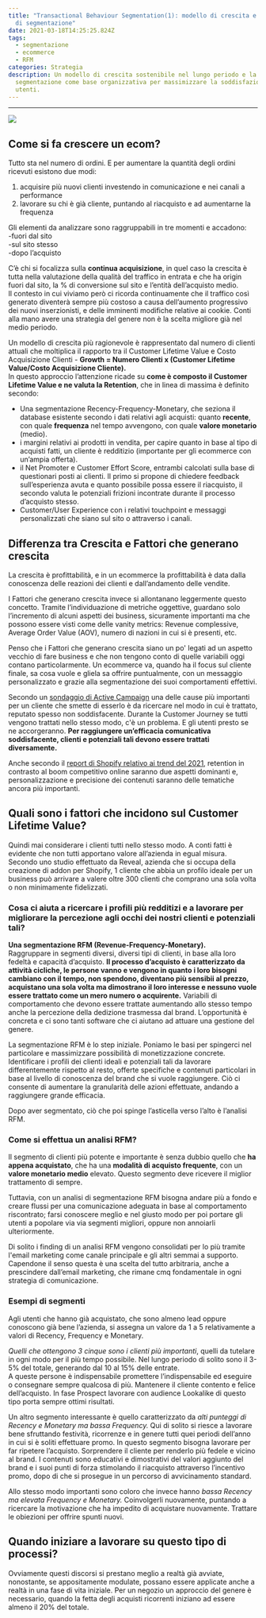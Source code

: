 ```yaml
---
title: "Transactional Behaviour Segmentation(1): modello di crescita e tecniche
  di segmentazione"
date: 2021-03-18T14:25:25.824Z
tags:
  - segmentazione
  - ecommerce
  - RFM
categories: Strategia
description: Un modello di crescita sostenibile nel lungo periodo e la
  segmentazione come base organizzativa per massimizzare la soddisfazione degli
  utenti.
---
```

- - -

![](/images/uploads/different-levels-of-market-segmentation-تجزئة-السوق.jpeg)

## Come si fa crescere un ecom?

Tutto sta nel numero di ordini. E per aumentare la quantità degli ordini ricevuti esistono due modi:

1. acquisire più nuovi clienti investendo in comunicazione e nei canali a performance
2. lavorare su chi è già cliente, puntando al riacquisto e ad aumentarne la frequenza

Gli elementi da analizzare sono raggruppabili in tre momenti e accadono:\
-fuori dal sito\
-sul sito stesso\
-dopo l’acquisto

C’è chi si focalizza sulla **continua acquisizione**, in quel caso la crescita è tutta nella valutazione della qualità del traffico in entrata e che ha origin fuori dal sito, la % di conversione sul sito e l’entità dell’acquisto medio. \
Il contesto in cui viviamo però ci ricorda continuamente che il traffico così generato diventerà sempre più costoso a causa dell’aumento progressivo dei nuovi inserzionisti, e delle imminenti modifiche relative ai cookie. Conti alla mano avere una strategia del genere non è la scelta migliore già nel medio periodo.

Un modello di crescita più ragionevole è rappresentato dal numero di clienti attuali che moltiplica il rapporto tra il Customer Lifetime Value e Costo Acquisizione Clienti - **Growth = Numero Clienti x (Customer Lifetime Value/Costo Acquisizione Cliente).**\
In questo approccio l’attenzione ricade su **come è composto il Customer Lifetime Value e  ne valuta la Retention**, che in linea di massima è definito secondo:

* Una segmentazione Recency-Frequency-Monetary, che seziona il database esistente secondo i dati relativi agli acquisti: quanto **recente**, con quale **frequenza** nel tempo avvengono, con quale **valore monetario** (medio).
* i margini relativi ai prodotti in vendita, per capire quanto in base al tipo di acquisti fatti, un cliente è redditizio (importante per gli ecommerce con un’ampia offerta).
* il Net Promoter e Customer Effort Score, entrambi calcolati sulla base di questionari posti ai clienti. Il primo si propone di chiedere feedback sull’esperienza avuta e quanto possibile possa essere il riacquisto, il secondo valuta le potenziali frizioni incontrate durante il processo d’acquisto stesso.
* Customer/User Experience con i relativi touchpoint e messaggi personalizzati che siano sul sito o attraverso i canali.

## Differenza tra Crescita e Fattori che generano crescita

La crescita è profittabilità, e in un ecommerce la profittabilità è data dalla conoscenza delle reazioni dei clienti e dall’andamento delle vendite. 

I Fattori che generano crescita invece si allontanano leggermente questo concetto. Tramite l’individuazione di metriche oggettive, guardano solo l’incremento di alcuni aspetti dei business, sicuramente importanti ma che possono essere visti come delle vanity metrics: Revenue complessive, Average Order Value (AOV), numero di nazioni in cui si è presenti, etc.

Penso che i Fattori che generano crescita siano un po' legati ad un aspetto vecchio di fare business e che non tengono conto di quelle variabili oggi contano particolarmente. Un ecommerce va, quando ha il focus sul cliente finale, sa cosa vuole e gliela sa offrire puntualmente, con un messaggio personalizzato e grazie alla segmentazione dei suoi comportamenti effettivi.  

Secondo un [sondaggio di Active Campaign](https://www.activecampaign.com/blog/why-customers-leave) una delle cause più importanti per un cliente che smette di esserlo è da ricercare nel modo in cui è trattato, reputato spesso non soddisfacente. Durante la Customer Journey se tutti vengono trattati nello stesso modo, c'è un problema. E gli utenti presto se ne accorgeranno. **Per raggiungere un’efficacia comunicativa soddisfacente, clienti e potenziali tali devono essere trattati diversamente.** 

Anche secondo il [report di Shopify relativo ai trend del 2021](https://www.shopify.com/enterprise/the-future-of-ecommerce), retention in contrasto al boom competitivo online saranno due aspetti dominanti e, personalizzazione e precisione dei contenuti saranno delle tematiche ancora più importanti.

## Quali sono i fattori che incidono sul Customer Lifetime Value?

Quindi mai considerare i clienti tutti nello stesso modo. A conti fatti è evidente che non tutti apportano valore all’azienda in egual misura. Secondo uno studio effettuato da Reveal, azienda che si occupa della creazione di addon per Shopify, 1 cliente che abbia un profilo ideale per un business può arrivare a valere oltre 300 clienti che comprano una sola volta o non minimamente fidelizzati.

### Cosa ci aiuta a ricercare i profili più redditizi e a lavorare per migliorare la percezione agli occhi dei nostri clienti e potenziali tali?

**Una segmentazione RFM (Revenue-Frequency-Monetary).** \
Raggruppare in segmenti diversi, diversi tipi di clienti, in base alla loro fedeltà e capacità d’acquisto. **Il processo d’acquisto è caratterizzato da attività cicliche, le persone vanno e vengono in quanto i loro bisogni cambiano con il tempo, non spendono, diventano più sensibii al prezzo, acquistano una sola volta ma dimostrano il loro interesse e nessuno vuole essere trattato come un mero numero o acquirente.** Variabili di comportamento che devono essere trattate aumentando allo stesso tempo anche la percezione della dedizione trasmessa dal brand. L’opportunità è concreta e ci sono tanti software che ci aiutano ad attuare una gestione del genere.

La segmentazione RFM è lo step iniziale. Poniamo le basi per spingerci nel particolare e massimizzare possibilità di monetizzazione concrete. Identificare i profili dei clienti ideali e potenziali tali da lavorare differentemente rispetto al resto, offerte specifiche e contenuti particolari in base al livello di conoscenza del brand che si vuole raggiungere. Ciò ci consente di aumentare la granularità delle azioni effettuate, andando a raggiungere grande efficacia.

Dopo aver segmentato, ciò che poi spinge l’asticella verso l’alto è l’analisi RFM.

### Come si effettua un analisi RFM?

Il segmento di clienti più potente e importante è senza dubbio quello che **ha appena acquistato**, che ha una **modalità di acquisto frequente**, con un **valore monetario medio** elevato. Questo segmento deve ricevere il miglior trattamento di sempre. 

Tuttavia, con un analisi di segmentazione RFM bisogna andare più a fondo e creare flussi per una comunicazione adeguata in base al comportamento riscontrato; farsi conoscere meglio e nel giusto modo per poi portare gli utenti a popolare via via segmenti migliori, oppure non annoiarli ulteriormente.

Di solito i finding di un analisi RFM vengono consolidati per lo più tramite l'email marketing come canale principale e gli altri semmai a supporto. Capendone il senso questa è una scelta del tutto arbitraria, anche a prescindere dall’email marketing, che rimane cmq fondamentale in ogni strategia di comunicazione. 

### Esempi di segmenti

Agli utenti che hanno già acquistato, che sono almeno lead oppure conoscono già bene l’azienda, si assegna un valore da 1 a 5 relativamente a valori di Recency, Frequency e Monetary. 

*Quelli che ottengono 3 cinque sono i clienti più importanti*, quelli da tutelare in ogni modo per il più tempo possibile. Nel lungo periodo di solito sono il 3-5% del totale, generando dal 10 al 15% delle entrate.\
A queste persone è indispensabile promettere l’indispensabile ed eseguire o consegnare sempre qualcosa di più. Mantenere il cliente contento e felice dell’acquisto. In fase Prospect lavorare con audience Lookalike di questo tipo porta sempre ottimi risultati.

Un altro segmento interessante è quello caratterizzato da *alti punteggi di Recency e Monetary ma bassa Frequency.* Qui di solito si riesce a lavorare bene sfruttando festività, ricorrenze e in genere tutti quei periodi dell’anno in cui si è soliti effettuare promo. In questo segmento bisogna lavorare per far ripetere l’acquisto. Sorprendere il cliente per renderlo più fedele e vicino al brand. I contenuti sono educativi e dimostrativi del valori aggiunto del brand e i suoi punti di forza stimolando il riacquisto attraverso l’incentivo promo, dopo di che si prosegue in un percorso di avvicinamento standard.

Allo stesso modo importanti sono coloro che invece hanno *bassa Recency ma elevata Frequency e Monetary.* Coinvolgerli nuovamente, puntando a ricercare la motivazione che ha impedito di acquistare nuovamente. Trattare le obiezioni per offrire spunti nuovi.

## Quando iniziare a lavorare su questo tipo di processi?

Ovviamente questi discorsi si prestano meglio a realtà già avviate, nonostante, se appositamente modulate, possano essere applicate anche a realtà in una fase di vita iniziale. Per un negozio un approccio del genere è necessario, quando la fetta degli acquisti ricorrenti iniziano ad essere almeno il 20% del totale.
